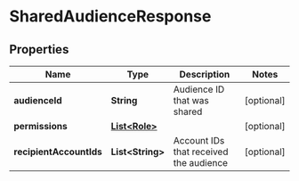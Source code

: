 

# SharedAudienceResponse

## Properties

Name | Type | Description | Notes
------------ | ------------- | ------------- | -------------
**audienceId** | **String** | Audience ID that was shared |  [optional]
**permissions** | [**List&lt;Role&gt;**](Role.md) |  |  [optional]
**recipientAccountIds** | **List&lt;String&gt;** | Account IDs that received the audience |  [optional]




